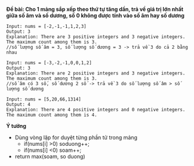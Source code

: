 **Đề bài: Cho 1 mảng sắp xếp theo thứ tự tăng dần, trả về giá trị lớn nhất giữa số âm và số dương, số 0 không được tính vào số âm hay số dương**
```
Input: nums = [-2,-1,-1,1,2,3]
Output: 3
Explanation: There are 3 positive integers and 3 negative integers. The maximum count among them is 3.
//số lượng số âm = 3, số lượng số dương = 3 -> trả về 3 do cả 2 bằng nhau

Input: nums = [-3,-2,-1,0,0,1,2]
Output: 3
Explanation: There are 2 positive integers and 3 negative integers. The maximum count among them is 3.
//số âm có 3 số, số dương 2 số -> trả về 3 do số lượng số âm > số lượng số dương

Input: nums = [5,20,66,1314]
Output: 4
Explanation: There are 4 positive integers and 0 negative integers. The maximum count among them is 4.
```
**Ý tưởng**
- Dùng vòng lặp for duyệt từng phần tử trong mảng
  - if(nums[i] >0) soduong++;
  - if(nums[i] <0) soam++;
- return max(soam, so duong)
